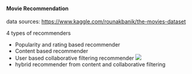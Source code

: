 #### Movie Recommendation

data sources: https://www.kaggle.com/rounakbanik/the-movies-dataset

4 types of recommenders

- Popularity and rating based recommender
- Content based recommender
- User based collaborative filtering recommender
![](https://upload.wikimedia.org/wikipedia/commons/5/52/Collaborative_filtering.gif)
- hybrid recommender from content and collaborative filtering

